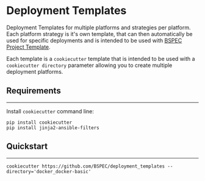 # Deployment Templates
Deployment Templates for multiple platforms and strategies per platform. Each platform strategy is it's own template, that can then automatically be used for specific deployments and is intended to be used with [BSPEC Project Template](https://github.com/BSPEC/project_template).

Each template is a `cookiecutter` template that is intended to be used with a `cookiecutter directory` parameter allowing you to create multiple deployment platforms.

## Requirements
------------
Install `cookiecutter` command line: 
```shell
pip install cookiecutter
pip install jinja2-ansible-filters

```

## Quickstart
------------
```shell
cookiecutter https://github.com/BSPEC/deployment_templates --directory='docker_docker-basic'

```
